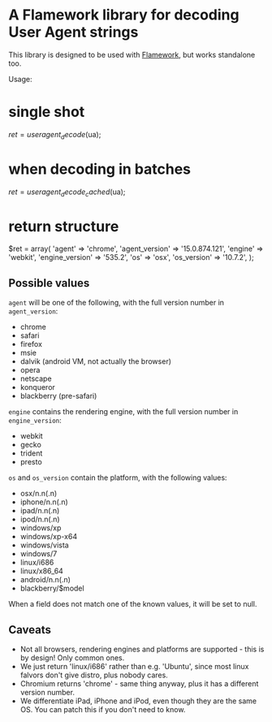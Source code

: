 A Flamework library for decoding User Agent strings
===================================================

This library is designed to be used with <a href="https://github.com/exflickr/flamework">Flamework</a>, but works standalone too.

Usage:

  # single shot
  $ret = useragent_decode($ua);

  # when decoding in batches
  $ret = useragent_decode_cached($ua);

  # return structure
  $ret = array(
    'agent'		=> 'chrome',
    'agent_version'	=> '15.0.874.121',
    'engine'		=> 'webkit',
    'engine_version'	=> '535.2',
    'os'		=> 'osx',
    'os_version'	=> '10.7.2',
  );


Possible values
---------------
  
<code>agent</code> will be one of the following, with the full version number in <code>agent_version</code>:
* chrome
* safari
* firefox
* msie
* dalvik (android VM, not actually the browser)
* opera
* netscape
* konqueror
* blackberry (pre-safari)

<code>engine</code> contains the rendering engine,  with the full version number in <code>engine_version</code>:
* webkit
* gecko
* trident
* presto

<code>os</code> and <code>os_version</code> contain the platform, with the following values:
* osx/n.n(.n)
* iphone/n.n(.n)
* ipad/n.n(.n)
* ipod/n.n(.n)
* windows/xp
* windows/xp-x64
* windows/vista
* windows/7
* linux/i686
* linux/x86_64
* android/n.n(.n)
* blackberry/$model

When a field does not match one of the known values, it will be set to null.


Caveats
-------

* Not all browsers, rendering engines and platforms are supported - this is by design! Only common ones.
* We just return 'linux/i686' rather than e.g. 'Ubuntu', since most linux falvors don't give distro, plus nobody cares.
* Chromium returns 'chrome' - same thing anyway, plus it has a different version number.
* We differentiate iPad, iPhone and iPod, even though they are the same OS. You can patch this if you don't need to know.
